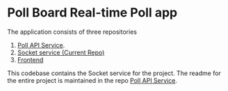# Poll Board Real-time Poll app

The application consists of three repositories

1. [Poll API Service](https://github.com/ashiqsultan/pollboard-backend).
2. [Socket service (Current Repo)](https://github.com/ashiqsultan/pollboard-socket-service)
3. [Frontend](https://github.com/ashiqsultan/pollboard-frontend)

This codebase contains the Socket service for the project. The readme for the entire project is maintained in the repo [Poll API Service](https://github.com/ashiqsultan/pollboard-backend).
